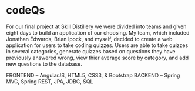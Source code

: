 # codeQs

For our final project at Skill Distillery we were divided into teams and given eight days to build an application of our choosing.  My team, which included Jonathan Edwards, Brian Ipock, and myself, decided to create a web application for users to take coding quizzes.  Users are able to take quizzes in several categories, generate quizzes based on questions they have previously answered wrong, view thier average score by category, and add new questions to the database.

FRONTEND – AngularJS, HTML5, CSS3, & Bootstrap
BACKEND –  Spring MVC, Spring REST, JPA, JDBC, SQL
